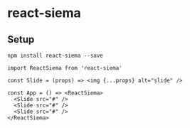 # react-siema

## Setup

```
npm install react-siema --save
```

```
import ReactSiema from 'react-siema'

const Slide = (props) => <img {...props} alt="slide" />

const App = () => <ReactSiema>
  <Slide src="#" />
  <Slide src="#" />
  <Slide src="#" />
</ReactSiema>
```
